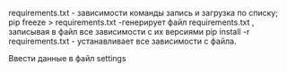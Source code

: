 requirements.txt - зависимости команды запись и загрузка по списку;
pip freeze > requirements.txt  -генерирует файл  requirements.txt , записывая в файл все зависимости с их версиями
pip install -r requirements.txt - устанавливает все зависимости с файла.

Ввести данные в файл settings


